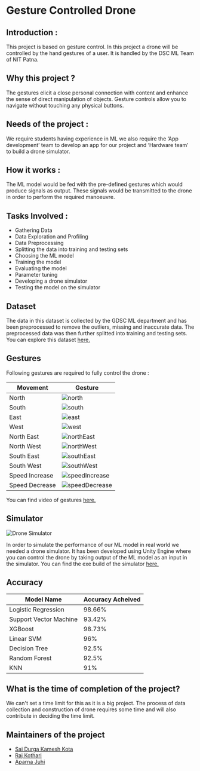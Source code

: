 # Gesture Controlled Drone

## Introduction :

This project is based on gesture control. In this project a drone will be controlled by the hand gestures of a user. It is handled by the DSC ML Team of NIT Patna.

## Why this project ?

The gestures elicit a close personal connection with content and enhance the sense of direct manipulation of objects. Gesture controls allow you to navigate without touching any physical buttons.

## Needs of the project :

We require students having experience in ML we also require the ‘App development’ team to develop an app for our project and ‘Hardware team’ to build a drone simulator.

## How it works :

The ML model would be fed with the pre-defined gestures which would produce signals as output. These signals would be transmitted to the drone in order to perform the required manoeuvre.

## Tasks Involved :

- Gathering Data
- Data Exploration and Profiling
- Data Preprocessing
- Splitting the data into training and testing sets
- Choosing the ML model
- Training the model
- Evaluating the model
- Parameter tuning
- Developing a drone simulator
- Testing the model on the simulator

## Dataset

The data in this dataset is collected by the GDSC ML department and has been preprocessed to remove the outliers, missing and inaccurate data. The preprocessed data was then further splitted into training and testing sets. You can explore this dataset [here.](https://drive.google.com/drive/folders/1wP0D8qColtJyKpnJexIN_Qfrp-cZpvQB?usp=sharing)

## Gestures

Following gestures are required to fully control the drone :

| Movement       | Gesture                                                             |
| -------------- | ------------------------------------------------------------------- |
| North          | ![north](/assets/images/north.png 'north')                          |
| South          | ![south](/assets/images/south.png 'south')                          |
| East           | ![east](/assets/images/east.png 'east')                             |
| West           | ![west](/assets/images/west.png 'west')                             |
| North East     | ![northEast](/assets/images/northEast.png 'northEast')              |
| North West     | ![northWest](/assets/images/northWest.png 'northWest')              |
| South East     | ![southEast](/assets/images/southEast.png 'southEast')              |
| South West     | ![southWest](/assets/images/southWest.png 'southWest')              |
| Speed Increase | ![speedIncrease](/assets/images/speedIncrease.png 'speedUp')        |
| Speed Decrease | ![speedDecrease](/assets/images/speedDecrease.png 'speed Decrease') |

You can find video of gestures [here.](https://drive.google.com/drive/folders/16gRxcGkjr_TiNS_cZ31QjPYy01w1bbWs?usp=sharing)

## Simulator

![Drone Simulator](/assets/images/drone-sim.png 'Drone Simulator')

In order to simulate the performance of our ML model in real world we needed a drone simulator. It has been developed using Unity Engine where you can control the drone by taking output of the ML model as an input in the simulator. You can find the exe build of the simulator [here.](https://drive.google.com/file/d/1sUan_-f3Hw_wgs0o9t56jX1qf-1iYGne/view?usp=sharing)

## Accuracy

| Model Name             | Accuracy Acheived |
| ---------------------- | ----------------- |
| Logistic Regression    | 98.66%            |
| Support Vector Machine | 93.42%            |
| XGBoost                | 98.73%            |
| Linear SVM             | 96%               |
| Decision Tree          | 92.5%             |
| Random Forest          | 92.5%             |
| KNN                    | 91%               |

## What is the time of completion of the project?

We can't set a time limit for this as it is a big project. The process of data collection and construction of drone requires some time and will also contribute in deciding the time limit.

## Maintainers of the project

- [Sai Durga Kamesh Kota](https://github.com/ksdkamesh99)
- [Raj Kothari](https://github.com/rajkothari634)
- [Aparna Juhi](https://github.com/AparnaJuhi)
